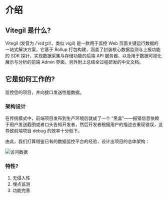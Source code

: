 # 介绍

## Vitegil 是什么?

Vitegil (发音为 /ˈvɪdʒɪl/，类似 vigil) 是一款用于监控 Web 页面关键运行数据的一站式解决方案，它基于 Rollup 打包构建，涵盖了封装核心数据监测与上报功能的 SDK 探针、实现数据采集与存储功能的后端 API 服务器、以及用于数据可视化展示与分析的前端 Admin 界面，另外附上总结全过程研发的中文文档。

## 它是如何工作的?

监控您的项目，并向接口发送性能数据。

### 架构设计

在传统模式中，前端项目发布到生产环境后就成了一个 “黑盒”——报错信息依赖于用户发送截图或者口头告知开发者，然后开发者根据用户的描述去重现错误，这导致前端项目 debug 的效率十分低下。

由此，我们打算借鉴已有的数据监控平台的经验，设计出项目的总体架构：

<img :src="$withBase('/images/framework.png')" alt="访问数据">

### 特性?

1. 无侵入性
2. 埋点监测
3. 功能完善
